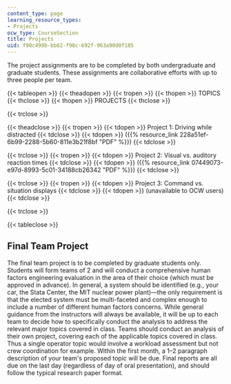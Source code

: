 ```yaml
---
content_type: page
learning_resource_types:
- Projects
ocw_type: CourseSection
title: Projects
uid: f90c499b-bb82-f98c-692f-963a90d0f185
---
```


The project assignments are to be completed by both undergraduate and graduate students. These assignments are collaborative efforts with up to three people per team.

{{< tableopen >}}
{{< theadopen >}}
{{< tropen >}}
{{< thopen >}}
TOPICS
{{< thclose >}}
{{< thopen >}}
PROJECTS
{{< thclose >}}

{{< trclose >}}

{{< theadclose >}}
{{< tropen >}}
{{< tdopen >}}
Project 1: Driving while distracted
{{< tdclose >}}
{{< tdopen >}}
({{% resource_link 228a51ef-6b99-2288-5b60-811e3b21f8bf "PDF" %}})
{{< tdclose >}}

{{< trclose >}}
{{< tropen >}}
{{< tdopen >}}
Project 2: Visual vs. auditory reaction times
{{< tdclose >}}
{{< tdopen >}}
({{% resource_link 07449073-e97d-8993-5c01-34188cb26342 "PDF" %}})
{{< tdclose >}}

{{< trclose >}}
{{< tropen >}}
{{< tdopen >}}
Project 3: Command vs. situation displays
{{< tdclose >}}
{{< tdopen >}}
(unavailable to OCW users)
{{< tdclose >}}

{{< trclose >}}

{{< tableclose >}}

Final Team Project
------------------

The final team project is to be completed by graduate students only. Students will form teams of 2 and will conduct a comprehensive human factors engineering evaluation in the area of their choice (which must be approved in advance). In general, a system should be identified (e.g., your car, the Stata Center, the MIT nuclear power plant)—the only requirement is that the elected system must be multi-faceted and complex enough to include a number of different human factors concerns. While general guidance from the instructors will always be available, it will be up to each team to decide how to specifically conduct the analysis to address the relevant major topics covered in class. Teams should conduct an analysis of their own project, covering each of the applicable topics covered in class. Thus a single operator topic would involve a workload assessment but not crew coordination for example. Within the first month, a 1–2 paragraph description of your team's proposed topic will be due. Final reports are all due on the last day (regardless of day of oral presentation), and should follow the typical research paper format.